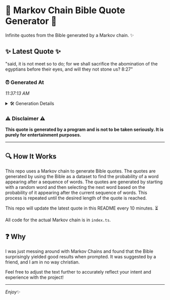 # 📖 Markov Chain Bible Quote Generator 📖

Infinite quotes from the Bible generated by a Markov chain. ✨

## ✨ Latest Quote ✨
"said, it is not meet so to do; for we shall sacrifice the abomination of the egyptians before their eyes, and will they not stone us? 8:27"

### ⏰ Generated At
*11:37:13 AM*

<details>
    <summary>🛠️ Generation Details</summary>
    <p>
        <strong>🌱 Seed:</strong> said,<br>
        <strong>🔄 Iterations:</strong> 26<br>
        <strong>📜 Context History:</strong><br>[ said, ]: it<br>[ said,, it ]: is<br>[ said,, it, is ]: not<br>[ said,, it, is, not ]: meet<br>[ said,, it, is, not, meet ]: so<br>[ said,, it, is, not, meet, so ]: to<br>[ it, is, not, meet, so, to ]: do;<br>[ is, not, meet, so, to, do; ]: for<br>[ not, meet, so, to, do;, for ]: we<br>[ meet, so, to, do;, for, we ]: shall<br>[ so, to, do;, for, we, shall ]: sacrifice<br>[ to, do;, for, we, shall, sacrifice ]: the<br>[ do;, for, we, shall, sacrifice, the ]: abomination<br>[ for, we, shall, sacrifice, the, abomination ]: of<br>[ we, shall, sacrifice, the, abomination, of ]: the<br>[ shall, sacrifice, the, abomination, of, the ]: egyptians<br>[ sacrifice, the, abomination, of, the, egyptians ]: before<br>[ the, abomination, of, the, egyptians, before ]: their<br>[ abomination, of, the, egyptians, before, their ]: eyes,<br>[ of, the, egyptians, before, their, eyes, ]: and<br>[ the, egyptians, before, their, eyes,, and ]: will<br>[ egyptians, before, their, eyes,, and, will ]: they<br>[ before, their, eyes,, and, will, they ]: not<br>[ their, eyes,, and, will, they, not ]: stone<br>[ eyes,, and, will, they, not, stone ]: us?<br>[ and, will, they, not, stone, us? ]: 8:27<br>
    </p>
</details>

### ⚠️ Disclaimer ⚠️
**This quote is generated by a program and is not to be taken seriously. It is purely for entertainment purposes.**

---

## 🔍 How It Works

This repo uses a Markov chain to generate Bible quotes. The quotes are generated by using the Bible as a dataset to find the probability of a word appearing after a sequence of words. The quotes are generated by starting with a random word and then selecting the next word based on the probability of it appearing after the current sequence of words. This process is repeated until the desired length of the quote is reached.

This repo will update the latest quote in this README every 10 minutes. ⏳

All code for the actual Markov chain is in `index.ts`.

## ❓ Why

I was just messing around with Markov Chains and found that the Bible surprisingly yielded good results when prompted. 
It was suggested by a friend, and I am in no way christian.

Feel free to adjust the text further to accurately reflect your intent and experience with the project!

---

*Enjoy*✨
